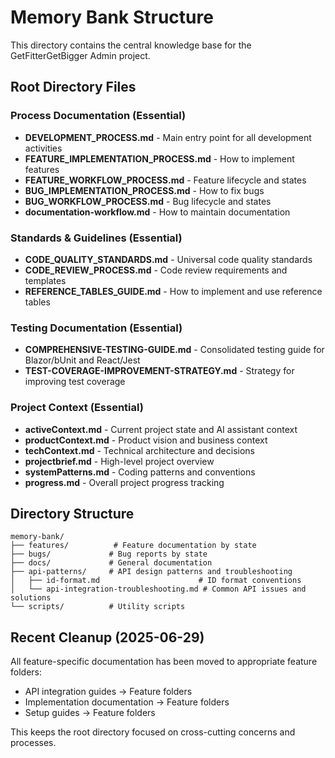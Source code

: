 # Memory Bank Structure

This directory contains the central knowledge base for the GetFitterGetBigger Admin project.

## Root Directory Files

### Process Documentation (Essential)
- **DEVELOPMENT_PROCESS.md** - Main entry point for all development activities
- **FEATURE_IMPLEMENTATION_PROCESS.md** - How to implement features
- **FEATURE_WORKFLOW_PROCESS.md** - Feature lifecycle and states
- **BUG_IMPLEMENTATION_PROCESS.md** - How to fix bugs
- **BUG_WORKFLOW_PROCESS.md** - Bug lifecycle and states
- **documentation-workflow.md** - How to maintain documentation

### Standards & Guidelines (Essential)
- **CODE_QUALITY_STANDARDS.md** - Universal code quality standards
- **CODE_REVIEW_PROCESS.md** - Code review requirements and templates
- **REFERENCE_TABLES_GUIDE.md** - How to implement and use reference tables

### Testing Documentation (Essential)
- **COMPREHENSIVE-TESTING-GUIDE.md** - Consolidated testing guide for Blazor/bUnit and React/Jest
- **TEST-COVERAGE-IMPROVEMENT-STRATEGY.md** - Strategy for improving test coverage

### Project Context (Essential)
- **activeContext.md** - Current project state and AI assistant context
- **productContext.md** - Product vision and business context
- **techContext.md** - Technical architecture and decisions
- **projectbrief.md** - High-level project overview
- **systemPatterns.md** - Coding patterns and conventions
- **progress.md** - Overall project progress tracking

## Directory Structure

```
memory-bank/
├── features/          # Feature documentation by state
├── bugs/             # Bug reports by state
├── docs/             # General documentation
├── api-patterns/     # API design patterns and troubleshooting
│   ├── id-format.md                      # ID format conventions
│   └── api-integration-troubleshooting.md # Common API issues and solutions
└── scripts/          # Utility scripts
```

## Recent Cleanup (2025-06-29)

All feature-specific documentation has been moved to appropriate feature folders:
- API integration guides → Feature folders
- Implementation documentation → Feature folders
- Setup guides → Feature folders

This keeps the root directory focused on cross-cutting concerns and processes.